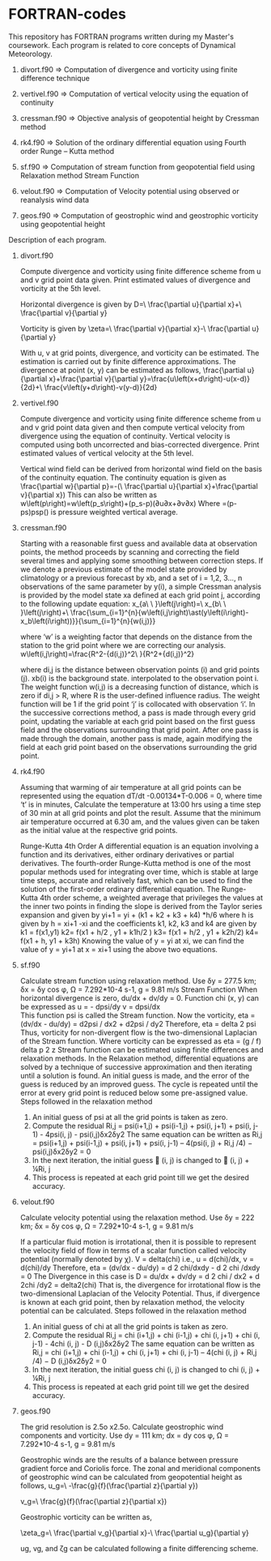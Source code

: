 # FORTRAN-codes
This repository has FORTRAN programs written during my Master's coursework.
Each program is related to core concepts of Dynamical Meteorology.

1. divort.f90 => Computation of divergence and vorticity using finite difference technique

2. vertivel.f90 => Computation of vertical velocity using the equation of continuity

3. cressman.f90 => Objective analysis of geopotential height by Cressman method

4. rk4.f90 => Solution of the ordinary differential equation using Fourth order Runge – Kutta method

5. sf.f90 => Computation of stream function from geopotential field using Relaxation method Stream Function

6. velout.f90 => Computation of Velocity potential using observed or reanalysis wind data
   
7. geos.f90 => Computation of geostrophic wind and geostrophic vorticity using geopotential height



Description of each program.
1. divort.f90

   Compute divergence and vorticity using finite difference scheme from u and v grid point data given. Print estimated values of divergence and vorticity at the 5th level.

   Horizontal divergence is given by
      D=\ \frac{\partial u}{\partial x}+\ \frac{\partial v}{\partial y}

   Vorticity is given by
      \zeta=\ \frac{\partial v}{\partial x}-\ \frac{\partial u}{\partial y}

   With u, v at grid points, divergence, and vorticity can be estimated.
   The estimation is carried out by finite difference approximations.
   The divergence at point (x, y) can be estimated as follows,
      \frac{\partial u}{\partial x}+\frac{\partial v}{\partial y}=\frac{u\left(x+d\right)-u(x-d)}{2d}+\ \frac{v\left(y+d\right)-v(y-d)}{2d}

2. vertivel.f90

   Compute divergence and vorticity using finite difference scheme from u and v grid point data given and then compute vertical velocity from divergence using the equation of continuity. 
   Vertical velocity is computed using both uncorrected and bias-corrected divergence. Print estimated values of vertical velocity at the 5th level.

   Vertical wind field can be derived from horizontal wind field on the basis of the continuity equation.
   The continuity equation is given as
      \frac{\partial w}{\partial p}=-(\ \frac{\partial u}{\partial x}+\frac{\partial v}{\partial x})
   This can also be written as
      w\left(p\right)=w\left(p_s\right)+(p_s-p)(∂u∂x+∂v∂x)
   Where  =(p-ps)psp() is pressure weighted vertical average.

3. cressman.f90

   Starting with a reasonable first guess and available data at observation points, the method proceeds by scanning and correcting the field several times and applying some smoothing between correction steps.
   If we denote a previous estimate of the model state provided by climatology or a previous forecast by xb, and a set of i = 1,2, 3…, n observations of the same parameter by y(i),
   a simple Cressman analysis is provided by the model state xa defined at each grid point j, according to the following update equation:
      x_{a\ \ }\left(j\right)=\ x_{b\ \ }\left(j\right)+\ \frac{\sum_{i=1}^{n}{w\left(i,j\right)\ast(y\left(i\right)-x_b\left(i\right))}}{\sum_{i=1}^{n}{w(i,j)}}

   where ‘w’ is a weighting factor that depends on the distance from the station to the grid point where we are correcting our analysis.
      w\left(i,j\right)=\frac{R^2-{d(i,j)}^2\ }{R^2+{d(i,j)}^2}

   where di,j is the distance between observation points (i) and grid points (j). xb(i) is the background state. interpolated to the observation point i. 
   The weight function w(i,j) is a decreasing function of distance, which is zero if di,j > R, where R is the user-defined influence radius. 
   The weight function will be 1 if the grid point ‘j’ is collocated with observation ‘i’. 
   In the successive corrections method, a pass is made through every grid point, updating the variable at each grid point based on the first guess field and the observations surrounding that grid point. 
   After one pass is made through the domain, another pass is made, again modifying the field at each grid point based on the observations surrounding the grid point.

4. rk4.f90

   Assuming that warming of air temperature at all grid points can be represented using the equation
           dT/dt -0.00134*T-0.006 = 0, where time ‘t’ is in minutes,
   Calculate the temperature at 13:00 hrs using a time step of 30 min at all grid points and plot the result.
   Assume that the minimum air temperature occurred at 6.30 am, and the values given can be taken as the initial value at the respective grid points.

   Runge-Kutta 4th Order
   A differential equation is an equation involving a function and its derivatives, either ordinary derivatives or partial derivatives. 
   The fourth-order Runge-Kutta method is one of the most popular methods used for integrating over time, which is stable at large time steps,
   accurate and relatively fast, which can be used to find the solution of the first-order ordinary differential equation.
   The Runge-Kutta 4th order scheme, a weighted average that privileges the values at the inner two points in finding the slope is derived from the Taylor series expansion and given by
      yi+1 = yi + (k1 + k2 + k3 + k4) *h/6
      where h is given by h = xi+1 -xi
      and the coefficients k1, k2, k3 and k4 are given by
      k1 = f(x1,y1)
      k2= f(x1 + h/2 , y1 + k1h/2 )
      k3= f(x1 + h/2 , y1 + k2h/2)
      k4= f(x1 + h, y1 + k3h)
   Knowing the value of y = yi at xi, we can find the value of y = yi+1 at x = xi+1 using the above two equations.

5. sf.f90

   Calculate stream function using relaxation method.
   Use δy = 277.5 km; δx = δy cos φ, Ω = 7.292*10-4 s-1, g = 9.81 m/s
   Stream Function
   When horizontal divergence is zero,  du/dx + dv/dy = 0. 
    Function chi (x, y) can be expressed as
                                        u = - dpsi/dy   v =   dpsi/dx       
   This function psi is called the Stream function.
   Now the vorticity,  eta    = (dv/dx - du/dy) = d2psi / dx2 + d2psi / dy2
   Therefore,  eta =  delta 2 psi                                                
    Thus, vorticity for non-divergent flow is the two-dimensional Laplacian of the Stream function.
    Where vorticity can be expressed as
                                     eta  = (g / f) delta p 2 z
   Stream function can be estimated using finite differences and relaxation methods.
   In the Relaxation method, differential equations are solved by a technique of successive approximation and then iterating until a solution is found.
   An initial guess is made, and the error of the guess is reduced by an improved guess.
   The cycle is repeated until the error at every grid point is reduced below some pre-assigned value.
   Steps followed in the relaxation method
      1) An initial guess of psi at all the grid points is taken as zero.
      2) Compute the residual
            Ri,j = psi(i+1,j) + psi(i-1,j) + psi(i, j+1) + psi(i, j-1) - 4psi(i, j) - psi(i,j)δx2δy2
         The same equation can be written as
            Ri,j = psi(i+1,j) + psi(i-1,j) + psi(i, j+1) + psi(i, j-1) – 4(psi(i, j) + Ri,j /4) − psi(i,j)δx2δy2 = 0
      3) In the next iteration, the initial guess  (i, j) is changed to  (i, j) + ¼Ri, j
      4) This process is repeated at each grid point till we get the desired accuracy.

6. velout.f90

   Calculate velocity potential using the relaxation method.
   Use δy = 222 km; δx = δy cos φ, Ω = 7.292*10-4 s-1, g = 9.81 m/s

   If a particular fluid motion is irrotational, then it is possible to represent the velocity field of flow in terms of a scalar function called velocity potential (normally denoted by χ).
      V =  delta(chi) i.e., u =  d(chi)/dx, v =  d(chi)/dy
   Therefore,  eta  = (dv/dx - du/dy) =   d 2 chi/dxdy - d 2 chi /dxdy = 0
   The Divergence in this case is D =  du/dx + dv/dy =  d 2 chi / dx2 + d 2chi /dy2 =  delta2(chi)
   That is, the divergence for irrotational flow is the two-dimensional Laplacian of the Velocity Potential.
   Thus, if divergence is known at each grid point, then by relaxation method, the velocity
   potential can be calculated.
   Steps followed in the relaxation method

      1) An initial guess of chi at all the grid points is taken as zero.
      2) Compute the residual
         Ri,j = chi (i+1,j) + chi (i-1,j) + chi (i, j+1) + chi (i, j-1) - 4chi (i, j) - D (i,j)δx2δy2
      The same equation can be written as
         Ri,j = chi (i+1,j) + chi (i-1,j) + chi (i, j+1) + chi (i, j-1) – 4(chi (i, j) + Ri,j /4) − D (i,j)δx2δy2 = 0
      3) In the next iteration, the initial guess chi (i, j) is changed to chi (i, j) + ¼Ri, j
      4) This process is repeated at each grid point till we get the desired accuracy.


7. geos.f90

   The grid resolution is 2.5o x2.5o. 
   Calculate geostrophic wind components and vorticity.
   Use dy = 111 km; dx = dy cos φ, Ω = 7.292*10-4 s-1, g = 9.81 m/s
	
   Geostrophic winds are the results of a balance between pressure gradient force and Coriolis force.
   The zonal and meridional components of geostrophic wind can be calculated from geopotential height as follows,
      u_g=\ -\frac{g}{f}(\frac{\partial z}{\partial y})

      v_g=\ \frac{g}{f}(\frac{\partial z}{\partial x})

   Geostrophic vorticity can be written as,

      \zeta_g=\ \frac{\partial v_g}{\partial x}-\ \frac{\partial u_g}{\partial y}

      ug, vg, and ζg can be calculated following a finite differencing scheme.

